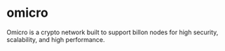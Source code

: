 # omicro

Omicro is a crypto network built to support billon nodes for high security, scalability, and high performance.

